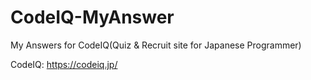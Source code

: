 CodeIQ-MyAnswer
===============

My Answers for CodeIQ(Quiz &amp; Recruit site for Japanese Programmer)


CodeIQ: https://codeiq.jp/

